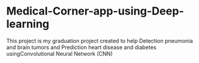 # Medical-Corner-app-using-Deep-learning
This project is my graduation project created to help Detection pneumonia and brain tumors and Prediction heart disease and diabetes usingConvolutional Neural Network (CNN)
